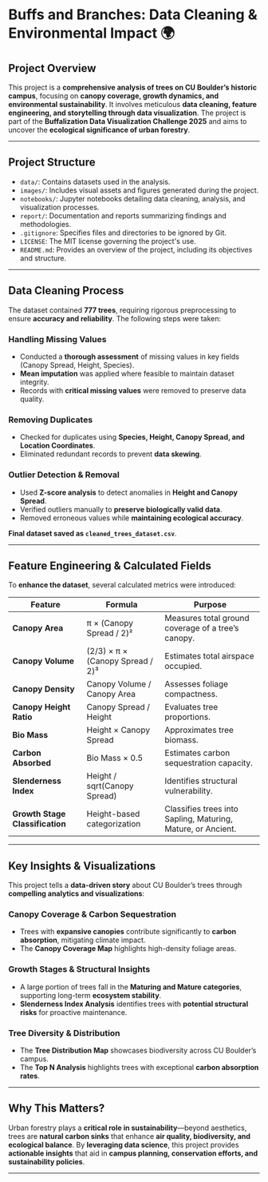 # Buffs and Branches: Data Cleaning & Environmental Impact 🌍

## Project Overview
This project is a **comprehensive analysis of trees on CU Boulder’s historic campus**, focusing on **canopy coverage, growth dynamics, and environmental sustainability**. It involves meticulous **data cleaning, feature engineering, and storytelling through data visualization**. The project is part of the **Buffalization Data Visualization Challenge 2025** and aims to uncover the **ecological significance of urban forestry**.

---

## Project Structure
- `data/`: Contains datasets used in the analysis.
- `images/`: Includes visual assets and figures generated during the project.
- `notebooks/`: Jupyter notebooks detailing data cleaning, analysis, and visualization processes.
- `report/`: Documentation and reports summarizing findings and methodologies.
- `.gitignore`: Specifies files and directories to be ignored by Git.
- `LICENSE`: The MIT license governing the project's use.
- `README.md`: Provides an overview of the project, including its objectives and structure.


---

## Data Cleaning Process
The dataset contained **777 trees**, requiring rigorous preprocessing to ensure **accuracy and reliability**. The following steps were taken:

### Handling Missing Values
- Conducted a **thorough assessment** of missing values in key fields (Canopy Spread, Height, Species).
- **Mean imputation** was applied where feasible to maintain dataset integrity.
- Records with **critical missing values** were removed to preserve data quality.

### Removing Duplicates
- Checked for duplicates using **Species, Height, Canopy Spread, and Location Coordinates**.
- Eliminated redundant records to prevent **data skewing**.

### Outlier Detection & Removal
- Used **Z-score analysis** to detect anomalies in **Height and Canopy Spread**.
- Verified outliers manually to **preserve biologically valid data**.
- Removed erroneous values while **maintaining ecological accuracy**.

 **Final dataset saved as `cleaned_trees_dataset.csv`**.

---

## Feature Engineering & Calculated Fields
To **enhance the dataset**, several calculated metrics were introduced:

| Feature | Formula | Purpose |
|---------|---------|---------|
| **Canopy Area** | π × (Canopy Spread / 2)² | Measures total ground coverage of a tree’s canopy. |
| **Canopy Volume** | (2/3) × π × (Canopy Spread / 2)³ | Estimates total airspace occupied. |
| **Canopy Density** | Canopy Volume / Canopy Area | Assesses foliage compactness. |
| **Canopy Height Ratio** | Canopy Spread / Height | Evaluates tree proportions. |
| **Bio Mass** | Height × Canopy Spread | Approximates tree biomass. |
| **Carbon Absorbed** | Bio Mass × 0.5 | Estimates carbon sequestration capacity. |
| **Slenderness Index** | Height / sqrt(Canopy Spread) | Identifies structural vulnerability. |
| **Growth Stage Classification** | Height-based categorization | Classifies trees into Sapling, Maturing, Mature, or Ancient. |

---

## Key Insights & Visualizations
This project tells a **data-driven story** about CU Boulder’s trees through **compelling analytics and visualizations**:

### **Canopy Coverage & Carbon Sequestration**
- Trees with **expansive canopies** contribute significantly to **carbon absorption**, mitigating climate impact.
- The **Canopy Coverage Map** highlights high-density foliage areas.

### **Growth Stages & Structural Insights**
- A large portion of trees fall in the **Maturing and Mature categories**, supporting long-term **ecosystem stability**.
- **Slenderness Index Analysis** identifies trees with **potential structural risks** for proactive maintenance.

### **Tree Diversity & Distribution**
- The **Tree Distribution Map** showcases biodiversity across CU Boulder’s campus.
- The **Top N Analysis** highlights trees with exceptional **carbon absorption rates**.

---

## Why This Matters?
Urban forestry plays a **critical role in sustainability**—beyond aesthetics, trees are **natural carbon sinks** that enhance **air quality, biodiversity, and ecological balance**. By **leveraging data science**, this project provides **actionable insights** that aid in **campus planning, conservation efforts, and sustainability policies**.

---
